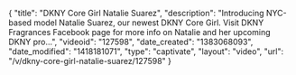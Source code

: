 {
    "title": "DKNY Core Girl Natalie Suarez",
    "description": "Introducing NYC-based model Natalie Suarez, our newest DKNY Core Girl. Visit DKNY Fragrances Facebook page for more info on Natalie and her upcoming DKNY pro...",
    "videoid": "127598",
    "date_created": "1383068093",
    "date_modified": "1418181071",
    "type": "captivate",
    "layout": "video",
    "url": "\/v\/dkny-core-girl-natalie-suarez\/127598"
}